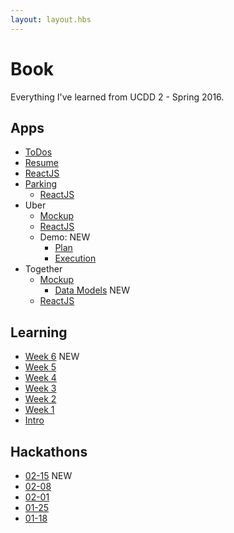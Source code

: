 ```yaml
---
layout: layout.hbs
---
```


# Book

Everything I've learned from UCDD 2 - Spring 2016.

## Apps
* [ToDos](apps/todos/)
* [Resume](apps/resume/)
 * [ReactJS](apps/resume/react)
* [Parking](apps/parking/)
  * [ReactJS](apps/parking/react)
* Uber
  * [Mockup](apps/uber/mockup)
  * [ReactJS](apps/uber/)
  * Demo: <span class="chip red">NEW</span>
    * [Plan](apps/uber/demo/plan.html)
    * [Execution](apps/uber/demo/execution.html)
* Together
  * [Mockup](apps/together/mockup)
    * [Data Models](apps/together/mockup/data.html) <span class="chip red">NEW</span>
  * [ReactJS](apps/together)

## Learning
* [Week 6](learning/week6) <span class="chip red">NEW</span>
* [Week 5](learning/week5)
* [Week 4](learning/week4)
* [Week 3](learning/week3)
* [Week 2](learning/week2)
* [Week 1](learning/week1)
* [Intro](learning/intro)

## Hackathons
* [02-15](hackathons/02-15) <span class="chip red">NEW</span>
* [02-08](hackathons/02-08)
* [02-01](hackathons/02-01)
* [01-25](hackathons/01-25)
* [01-18](hackathons/01-18)
